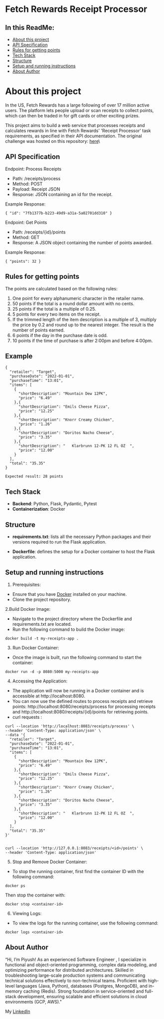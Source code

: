 # Fetch Rewards Receipt Processor

## In this ReadMe:

- [About this project](#about-this-project)
- [API Specification](#api-specification)
- [Rules for getting points](#rules-for-getting-points)
- [Tech Stack](#tech-stack)
- [Structure](#structure)
- [Setup and running instructions](#setup-and-running-instructions)
- [About Author](#about-author)

# About this project 

In the US, Fetch Rewards has a large following of over 17 million active users. The platform lets people upload or scan receipts to collect points, which can then be traded in for gift cards or other exciting prizes.

This project aims to build a web service that processes receipts and calculates rewards in line with Fetch Rewards' 'Receipt Processor' task requirements, as specified in their API documentation. The original challenge was hosted on this repository:
[here](https://github.com/fetch-rewards/receipt-processor-challenge)\



## API Specification

Endpoint: Process Receipts

- Path: /receipts/process
- Method: POST
- Payload: Receipt JSON
- Response: JSON containing an id for the receipt.

Example Response:
```
{ "id": "7fb1377b-b223-49d9-a31a-5a02701dd310" }
```

Endpoint: Get Points

- Path: /receipts/{id}/points
- Method: GET
- Response: A JSON object containing the number of points awarded.


Example Response:
```
{ "points": 32 }
```

## Rules for getting points

The points are calculated based on the following rules:

1. One point for every alphanumeric character in the retailer name.
1. 50 points if the total is a round dollar amount with no cents.
1. 25 points if the total is a multiple of 0.25.
1. 5 points for every two items on the receipt.
1. If the trimmed length of the item description is a multiple of 3, multiply the price by 0.2 and round up to the nearest integer. The result is the number of points earned.
1. 6 points if the day in the purchase date is odd.
1. 10 points if the time of purchase is after 2:00pm and before 4:00pm.

## Example
```
{
  "retailer": "Target",
  "purchaseDate": "2022-01-01",
  "purchaseTime": "13:01",
  "items": [
    {
      "shortDescription": "Mountain Dew 12PK",
      "price": "6.49"
    },{
      "shortDescription": "Emils Cheese Pizza",
      "price": "12.25"
    },{
      "shortDescription": "Knorr Creamy Chicken",
      "price": "1.26"
    },{
      "shortDescription": "Doritos Nacho Cheese",
      "price": "3.35"
    },{
      "shortDescription": "   Klarbrunn 12-PK 12 FL OZ  ",
      "price": "12.00"
    }
  ],
  "total": "35.35"
}
```

```
Expected result: 28 points
```

## Tech Stack

- **Backend**: Python, Flask, Pydantic, Pytest
- **Containerization**: Docker


## Structure

- **requirements.txt**: lists all the necessary Python packages and their versions required to run the Flask application.

- **Dockerfile**: defines the setup for a Docker container to host the Flask application.

## Setup and running instructions

1. Prerequisites:

- Ensure that you have [Docker](https://www.docker.com/) installed on your machine.
- Clone the project repository.

2.Build Docker Image:

- Navigate to the project directory where the Dockerfile and requirements.txt are located.
- Run the following command to build the Docker image:

```
docker build -t my-receipts-app .
```

3. Run Docker Container:

- Once the image is built, run the following command to start the container:

```
docker run -d -p 8080:5000 my-receipts-app
```

4. Accessing the Application:

- The application will now be running in a Docker container and is accessible at http://localhost:8080.
- You can now use the defined routes to process receipts and retrieve points: http://localhost:8080/receipts/process for processing receipts and http://localhost:8080/receipts/{id}/points for retrieving points.
- curl requests :
```
curl --location 'http://localhost:8083/receipts/process' \
--header 'Content-Type: application/json' \
--data '{
  "retailer": "Target",
  "purchaseDate": "2022-01-01",
  "purchaseTime": "13:01",
  "items": [
    {
      "shortDescription": "Mountain Dew 12PK",
      "price": "6.49"
    },{
      "shortDescription": "Emils Cheese Pizza",
      "price": "12.25"
    },{
      "shortDescription": "Knorr Creamy Chicken",
      "price": "1.26"
    },{
      "shortDescription": "Doritos Nacho Cheese",
      "price": "3.35"
    },{
      "shortDescription": "   Klarbrunn 12-PK 12 FL OZ  ",
      "price": "12.00"
    }
  ],
  "total": "35.35"
}'


curl --location 'http://127.0.0.1:8083/receipts/<id>/points' \
--header 'Content-Type: application/json'
```

5. Stop and Remove Docker Container:

- To stop the running container, first find the container ID with the following command:

```
docker ps
```

Then stop the container with:

```
docker stop <container-id>
```

6. Viewing Logs:

- To view the logs for the running container, use the following command:

```
docker logs <container-id>
```

## About Author


“Hi, I’m Piyush! As an experienced Software Engineer , I  specialize in functional and object-oriented programming, complex data modeling, and optimizing performance for distributed architectures. Skilled in troubleshooting large-scale production systems and communicating technical solutions effectively to non-technical teams. Proficient with high-level languages (Java, Python), databases (Postgres, MongoDB), and in-memory caching (Redis). Strong foundation in service-oriented and full-stack development, ensuring scalable and efficient solutions in cloud environments (GCP, AWS)."

 My [LinkedIn](https://www.linkedin.com/in/piyush-kanadje/)
